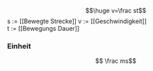 $$\huge v=\frac st$$
s := [[Bewegte Strecke]]
v := [[Geschwindigkeit]]  
t := [[Bewegungs Dauer]]
### Einheit
$$ \frac ms$$